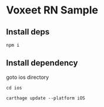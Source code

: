# Voxeet RN Sample

## Install deps

`npm i`

## Install dependency
goto ios directory

`cd ios`

`carthage update --platform iOS`